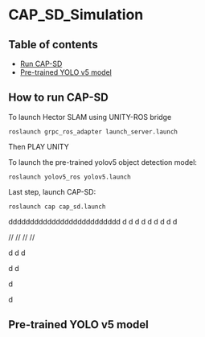 # CAP_SD_Simulation

## Table of contents
- [Run CAP-SD](#How-to-run-CAP-SD)
- [Pre-trained YOLO v5 model](#pretrainedyolov5model)

## How to run CAP-SD

To launch Hector SLAM using UNITY-ROS bridge

    roslaunch grpc_ros_adapter launch_server.launch

Then PLAY UNITY

To launch the pre-trained yolov5 object detection model:

    roslaunch yolov5_ros yolov5.launch

Last step, launch CAP-SD:

    roslaunch cap cap_sd.launch
dddddddddddddddddddddddddd
d
d
d
d
d
d
d
d
d

//
//
//
//

d
d
d

d
d

d

d

## Pre-trained YOLO v5 model